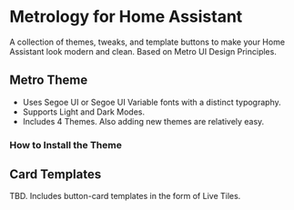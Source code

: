 # Metrology for Home Assistant
A collection of themes, tweaks, and template buttons to make your Home Assistant look modern and clean. Based on Metro UI Design Principles.

## Metro Theme

- Uses Segoe UI or Segoe UI Variable fonts with a distinct typography.
- Supports Light and Dark Modes.
- Includes 4 Themes. Also adding new themes are relatively easy.

### How to Install the Theme


## Card Templates

TBD. Includes button-card templates in the form of Live Tiles.
